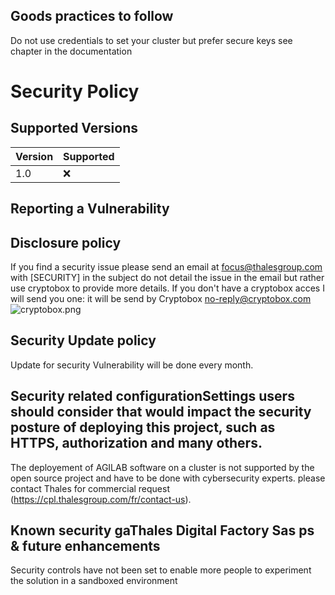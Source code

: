 ## Goods practices to follow

Do not use credentials to set your cluster but prefer secure keys see chapter <keys generation> in the documentation

# Security Policy

## Supported Versions

| Version | Supported          |
|---------| ------------------ |
|  1.0    | :x:                |

## Reporting a Vulnerability

## Disclosure policy

If you find a security issue please send an email at focus@thalesgroup.com with [SECURITY] in the subject 
do not detail the issue in the email but rather use cryptobox to provide more details.
If you don't have a cryptobox acces I will send you one:
it will be send by Cryptobox <no-reply@cryptobox.com> 
![cryptobox.png](cryptobox.png)

## Security Update policy

Update for security Vulnerability will be done every month.  

## Security related configurationSettings users should consider that would impact the security posture of deploying this project, such as HTTPS, authorization and many others.

The deployement of AGILAB software on a cluster is not supported by the open source project and have to be done with cybersecurity experts.
please contact Thales for commercial request <contact>(https://cpl.thalesgroup.com/fr/contact-us).

## Known security gaThales Digital Factory Sas  ps & future enhancements

Security controls have not been set to enable more people to experiment the solution in a sandboxed environment